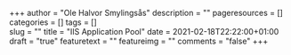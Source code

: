 +++
author = "Ole Halvor Smylingsås"
description = ""
pageresources = []
categories = []
tags = []     
slug = ""
title = "IIS Application Pool"
date = 2021-02-18T22:22:00+01:00
draft = "true"
featuretext = ""
featureimg = ""
comments = "false"
+++